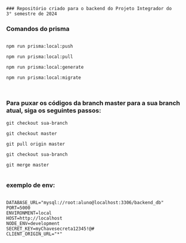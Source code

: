 ````
### Repositório criado para o backend do Projeto Integrador do 
3° semestre de 2024

````
### Comandos do prisma 
````

npm run prisma:local:push

npm run prisma:local:pull

npm run prisma:local:generate

npm run prisma:local:migrate



````
### Para puxar os códigos da branch master para a sua branch atual, siga os seguintes passos:
`````
git checkout sua-branch

git checkout master

git pull origin master

git checkout sua-branch

git merge master


`````
### exemplo de env:
`````

DATABASE_URL="mysql://root:aluno@localhost:3306/backend_db"
PORT=5000
ENVIRONMENT=local
HOST=http://localhost
NODE_ENV=development
SECRET_KEY=myChavesecreta12345!@#
CLIENT_ORIGIN_URL="*"